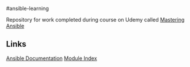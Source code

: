 #ansible-learning

Repository for work completed during course on Udemy called [Mastering Ansible](https://www.udemy.com/course/mastering-ansible)

## Links

[Ansible Documentation](https://docs.ansible.com/ansible/2.9/index.html)
[Module Index](https://docs.ansible.com/ansible/2.9/modules/modules_by_category.html)

